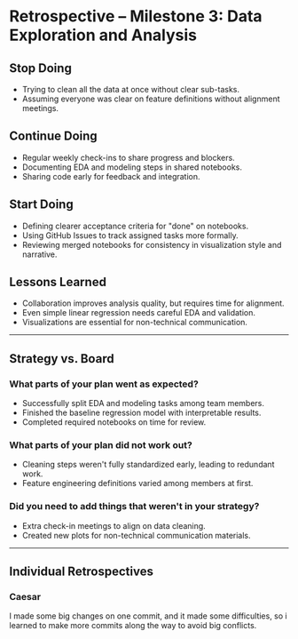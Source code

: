 # Retrospective – Milestone 3: Data Exploration and Analysis

## Stop Doing

- Trying to clean all the data at once without clear sub-tasks.
- Assuming everyone was clear on feature definitions without alignment meetings.

## Continue Doing

- Regular weekly check-ins to share progress and blockers.
- Documenting EDA and modeling steps in shared notebooks.
- Sharing code early for feedback and integration.

## Start Doing

- Defining clearer acceptance criteria for "done" on notebooks.
- Using GitHub Issues to track assigned tasks more formally.
- Reviewing merged notebooks for consistency in visualization style and narrative.

## Lessons Learned

- Collaboration improves analysis quality, but requires time for alignment.
- Even simple linear regression needs careful EDA and validation.
- Visualizations are essential for non-technical communication.

---

## Strategy vs. Board

### What parts of your plan went as expected?

- Successfully split EDA and modeling tasks among team members.
- Finished the baseline regression model with interpretable results.
- Completed required notebooks on time for review.

### What parts of your plan did not work out?

- Cleaning steps weren't fully standardized early, leading to redundant work.
- Feature engineering definitions varied among members at first.

### Did you need to add things that weren't in your strategy?

- Extra check-in meetings to align on data cleaning.
- Created new plots for non-technical communication materials.

---

## Individual Retrospectives

### Caesar

I made some big changes on one commit, and it made some difficulties, so i
learned to make more commits along the way to avoid big conflicts.
